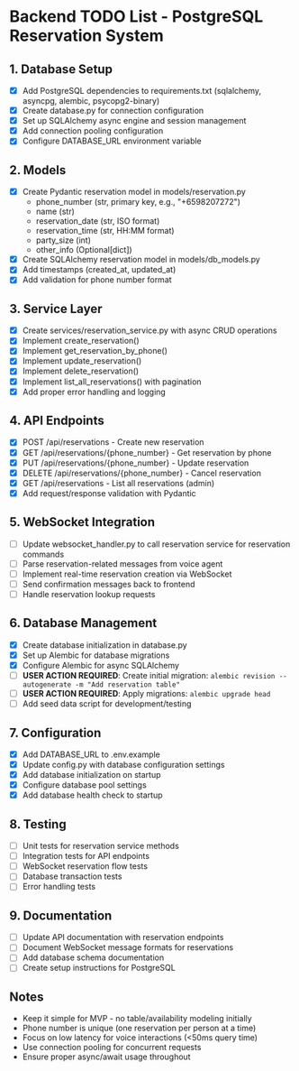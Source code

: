 # Backend TODO List - PostgreSQL Reservation System

## 1. Database Setup
- [x] Add PostgreSQL dependencies to requirements.txt (sqlalchemy, asyncpg, alembic, psycopg2-binary)
- [x] Create database.py for connection configuration
- [x] Set up SQLAlchemy async engine and session management
- [x] Add connection pooling configuration
- [x] Configure DATABASE_URL environment variable

## 2. Models
- [x] Create Pydantic reservation model in models/reservation.py
  - phone_number (str, primary key, e.g., "+6598207272")
  - name (str)
  - reservation_date (str, ISO format)
  - reservation_time (str, HH:MM format)
  - party_size (int)
  - other_info (Optional[dict])
- [x] Create SQLAlchemy reservation model in models/db_models.py
- [x] Add timestamps (created_at, updated_at)
- [x] Add validation for phone number format

## 3. Service Layer
- [x] Create services/reservation_service.py with async CRUD operations
- [x] Implement create_reservation()
- [x] Implement get_reservation_by_phone()
- [x] Implement update_reservation()
- [x] Implement delete_reservation()
- [x] Implement list_all_reservations() with pagination
- [x] Add proper error handling and logging

## 4. API Endpoints
- [x] POST /api/reservations - Create new reservation
- [x] GET /api/reservations/{phone_number} - Get reservation by phone
- [x] PUT /api/reservations/{phone_number} - Update reservation
- [x] DELETE /api/reservations/{phone_number} - Cancel reservation
- [x] GET /api/reservations - List all reservations (admin)
- [x] Add request/response validation with Pydantic

## 5. WebSocket Integration
- [ ] Update websocket_handler.py to call reservation service for reservation commands
- [ ] Parse reservation-related messages from voice agent
- [ ] Implement real-time reservation creation via WebSocket
- [ ] Send confirmation messages back to frontend
- [ ] Handle reservation lookup requests

## 6. Database Management
- [x] Create database initialization in database.py
- [x] Set up Alembic for database migrations
- [x] Configure Alembic for async SQLAlchemy
- [ ] **USER ACTION REQUIRED**: Create initial migration: `alembic revision --autogenerate -m "Add reservation table"`
- [ ] **USER ACTION REQUIRED**: Apply migrations: `alembic upgrade head`
- [ ] Add seed data script for development/testing

## 7. Configuration
- [x] Add DATABASE_URL to .env.example
- [x] Update config.py with database configuration settings
- [x] Add database initialization on startup
- [x] Configure database pool settings
- [x] Add database health check to startup

## 8. Testing
- [ ] Unit tests for reservation service methods
- [ ] Integration tests for API endpoints
- [ ] WebSocket reservation flow tests
- [ ] Database transaction tests
- [ ] Error handling tests

## 9. Documentation
- [ ] Update API documentation with reservation endpoints
- [ ] Document WebSocket message formats for reservations
- [ ] Add database schema documentation
- [ ] Create setup instructions for PostgreSQL

## Notes
- Keep it simple for MVP - no table/availability modeling initially
- Phone number is unique (one reservation per person at a time)
- Focus on low latency for voice interactions (<50ms query time)
- Use connection pooling for concurrent requests
- Ensure proper async/await usage throughout